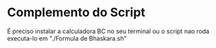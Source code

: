# Complemento do Script
É preciso instalar a calculadora BC no seu terminal ou o script nao roda
executa-lo em "./Formula de Bhaskara.sh"
